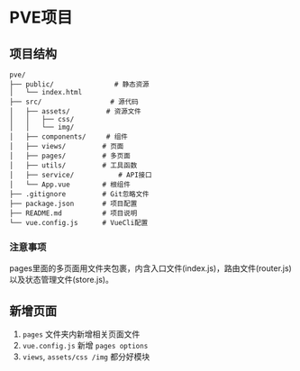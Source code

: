 # PVE项目

## 项目结构

```text
pve/
├── public/               # 静态资源
│   └── index.html
├── src/                 # 源代码
│   ├── assets/         # 资源文件
│   │   ├── css/
│   │   └── img/
│   ├── components/     # 组件
│   ├── views/         # 页面
│   ├── pages/         # 多页面
│   ├── utils/         # 工具函数
│   ├── service/           # API接口
│   └── App.vue        # 根组件
├── .gitignore         # Git忽略文件
├── package.json       # 项目配置
├── README.md          # 项目说明
└── vue.config.js      # VueCli配置

```

### 注意事项

pages里面的多页面用文件夹包裹，内含入口文件(index.js)，路由文件(router.js)以及状态管理文件(store.js)。


## 新增页面

1. `pages` 文件夹内新增相关页面文件
2. `vue.config.js` 新增 `pages options`
3. `views`, `assets/css /img` 都分好模块
